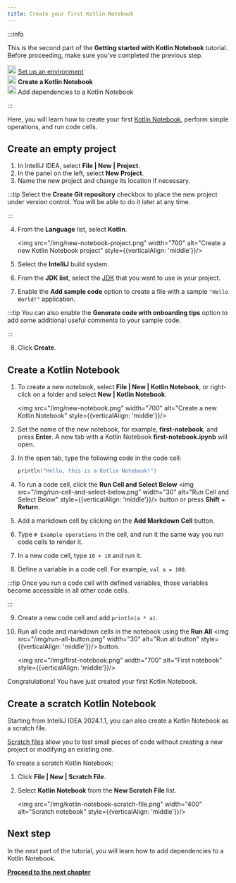 ```yaml
---
title: Create your first Kotlin Notebook
---
```



:::info

   <p>
   This is the second part of the <strong>Getting started with Kotlin Notebook</strong> tutorial. Before proceeding, make sure you've completed the previous step.
   </p>
   <p>
   <img src="/img/icon-1-done.svg" width="20" alt="First step" style={{verticalAlign: 'middle'}}/> <a href="kotlin-notebook-set-up-env.md">Set up an environment</a><br/>
      <img src="/img/icon-2.svg" width="20" alt="Second step" style={{verticalAlign: 'middle'}}/> <strong>Create a Kotlin Notebook</strong><br/>
      <img src="/img/icon-3-todo.svg" width="20" alt="Third step" style={{verticalAlign: 'middle'}}/> Add dependencies to a Kotlin Notebook<br/>
   </p>

:::

Here, you will learn how to create your first [Kotlin Notebook](kotlin-notebook-overview.md), perform simple operations, and run code cells. 

## Create an empty project

1. In IntelliJ IDEA, select **File | New | Project**.
2. In the panel on the left, select **New Project**. 
3. Name the new project and change its location if necessary.

:::tip
    Select the **Create Git repository** checkbox to place the new project under version control. 
    You will be able to do it later at any time.

:::
   

4. From the **Language** list, select **Kotlin**.

   <img src="/img/new-notebook-project.png" width="700" alt="Create a new Kotlin Notebook project" style={{verticalAlign: 'middle'}}/>

5. Select the **IntelliJ** build system.
6. From the **JDK list**, select the [JDK](https://www.oracle.com/java/technologies/downloads/) that you want to use in your project.
7. Enable the **Add sample code** option to create a file with a sample `"Hello World!"` application.

:::tip
    You can also enable the **Generate code with onboarding tips** option to add some additional useful comments to your sample code.

:::
   

8. Click **Create**.

## Create a Kotlin Notebook

1. To create a new notebook, select **File | New | Kotlin Notebook**, or right-click on a folder and select **New | Kotlin Notebook**.

   <img src="/img/new-notebook.png" width="700" alt="Create a new Kotlin Notebook" style={{verticalAlign: 'middle'}}/>

2. Set the name of the new notebook, for example, **first-notebook**, and press **Enter**.
   A new tab with a Kotlin Notebook **first-notebook.ipynb** will open.
3. In the open tab, type the following code in the code cell:

   ```kotlin
   println("Hello, this is a Kotlin Notebook!")
   ```
4. To run a code cell, click the **Run Cell and Select Below** <img src="/img/run-cell-and-select-below.png" width="30" alt="Run Cell and Select Below" style={{verticalAlign: 'middle'}}/> button or press **Shift** + **Return**.
5. Add a markdown cell by clicking on the **Add Markdown Cell** button. 
6. Type `# Example operations` in the cell, and run it the same way you run code cells to render it.
7. In a new code cell, type `10 + 10` and run it.
8. Define a variable in a code cell. For example, `val a = 100`. 

:::tip
    Once you run a code cell with defined variables, those variables become accessible in all other code cells.

:::
   

9. Create a new code cell and add `println(a * a)`.
10. Run all code and markdown cells in the notebook using the **Run All** <img src="/img/run-all-button.png" width="30" alt="Run all button" style={{verticalAlign: 'middle'}}/> button.

    <img src="/img/first-notebook.png" width="700" alt="First notebook" style={{verticalAlign: 'middle'}}/>

Congratulations! You have just created your first Kotlin Notebook.

## Create a scratch Kotlin Notebook

Starting from IntelliJ IDEA 2024.1.1, you can also create a Kotlin Notebook as a scratch file.

[Scratch files](https://www.jetbrains.com/help/idea/scratches.html#create-scratch-file) allow 
you to test small pieces of code without creating a new project or modifying an existing one.

To create a scratch Kotlin Notebook:

1. Click **File | New | Scratch File**.
2. Select **Kotlin Notebook** from the **New Scratch File** list.

   <img src="/img/kotlin-notebook-scratch-file.png" width="400" alt="Scratch notebook" style={{verticalAlign: 'middle'}}/>

## Next step

In the next part of the tutorial, you will learn how to add dependencies to a Kotlin Notebook.

**[Proceed to the next chapter](kotlin-notebook-add-dependencies.md)**
